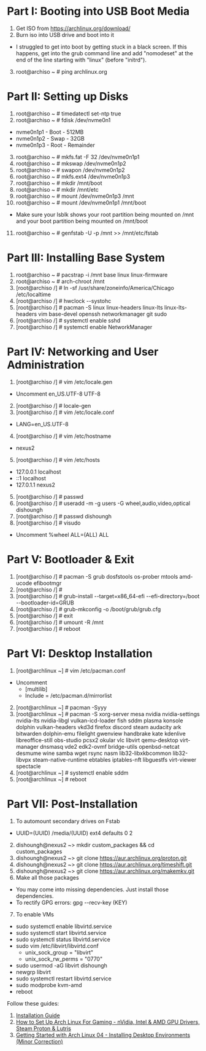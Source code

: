 # Part I: Booting into USB Boot Media
1. Get ISO from https://archlinux.org/download/
2. Burn iso into USB drive and boot into it
  - I struggled to get into boot by getting stuck in a black screen. If this happens, get into the grub command line and add "nomodeset" at the end of the line starting with "linux" (before "initrd").
3. root@archiso ~ # ping archlinux.org

# Part II: Setting up Disks
1. root@archiso ~ # timedatectl set-ntp true
2. root@archiso ~ # fdisk /dev/nvme0n1
  - nvme0n1p1 - Boot - 512MB
  - nvme0n1p2 - Swap - 32GB
  - nvme0n1p3 - Root - Remainder
3. root@archiso ~ # mkfs.fat -F 32 /dev/nvme0n1p1
4. root@archiso ~ # mkswap /dev/nvme0n1p2
5. root@archiso ~ # swapon /dev/nvme0n1p2
6. root@archiso ~ # mkfs.ext4 /dev/nvme0n1p3
7. root@archiso ~ # mkdir /mnt/boot
8. root@archiso ~ # mkdir /mnt/etc
9. root@archiso ~ # mount /dev/nvme0n1p3 /mnt
10. root@archiso ~ # mount /dev/nvme0n1p1 /mnt/boot
  - Make sure your lsblk shows your root partition being mounted on /mnt and your boot partition being mounted on /mnt/boot
11. root@archiso ~ # genfstab -U -p /mnt >> /mnt/etc/fstab

# Part III: Installing Base System
1. root@archiso ~ # pacstrap -i /mnt base linux linux-firmware
2. root@archiso ~ # arch-chroot /mnt
3. [root@archiso /] # ln -sf /usr/share/zoneinfo/America/Chicago /etc/localtime
4. [root@archiso /] # hwclock --systohc
5. [root@archiso /] # pacman -S linux linux-headers linux-lts linux-lts-headers vim base-devel openssh networkmanager git sudo
5. [root@archiso /] # systemctl enable sshd
6. [root@archiso /] # systemctl enable NetworkManager

# Part IV: Networking and User Administration
1. [root@archiso /] # vim /etc/locale.gen
  - Uncomment en_US.UTF-8 UTF-8
2. [root@archiso /] # locale-gen
3. [root@archiso /] # vim /etc/locale.conf
  - LANG=en_US.UTF-8
4. [root@archiso /] # vim /etc/hostname
  - nexus2
5. [root@archiso /] # vim /etc/hosts
  - 127.0.0.1 localhost
  - ::1       localhost
  - 127.0.1.1 nexus2
5. [root@archiso /] # passwd
6. [root@archiso /] # useradd -m -g users -G wheel,audio,video,optical dishoungh
7. [root@archiso /] # passwd dishoungh
8. [root@archiso /] # visudo
  - Uncomment %wheel ALL=(ALL) ALL

# Part V: Bootloader & Exit
1. [root@archiso /] # pacman -S grub dosfstools os-prober mtools amd-ucode efibootmgr
2. [root@archiso /] #
2. [root@archiso /] # grub-install --target=x86_64-efi --efi-directory=/boot --bootloader-id=GRUB
3. [root@archiso /] # grub-mkconfig -o /boot/grub/grub.cfg
4. [root@archiso /] # exit
5. [root@archiso /] # umount -R /mnt
6. [root@archiso /] # reboot

# Part VI: Desktop Installation
1. [root@archlinux ~] # vim /etc/pacman.conf
  - Uncomment
    - [multilib]
    - Include = /etc/pacman.d/mirrorlist
2. [root@archlinux ~] # pacman -Syyy 
3. [root@archlinux ~] # pacman -S xorg-server mesa nvidia nvidia-settings nvidia-lts nvidia-libgl vulkan-icd-loader fish sddm plasma konsole dolphin vulkan-headers vkd3d firefox discord steam audacity ark bitwarden dolphin-emu filelight gwenview handbrake kate kdenlive libreoffice-still obs-studio pcsx2 okular vlc libvirt qemu-desktop virt-manager dnsmasq vde2 edk2-ovmf bridge-utils openbsd-netcat desmume wine samba wget rsync nasm lib32-libxkbcommon lib32-libvpx steam-native-runtime ebtables iptables-nft libguestfs virt-viewer spectacle
4. [root@archlinux ~] # systemctl enable sddm
5. [root@archlinux ~] # reboot

# Part VII: Post-Installation
1. To automount secondary drives on Fstab
  - UUID=(UUID) /media/(UUID) ext4 defaults 0 2
2. dishoungh@nexus2 ~> mkdir custom_packages && cd custom_packages
3. dishoungh@nexus2 ~> git clone https://aur.archlinux.org/proton.git
4. dishoungh@nexus2 ~> git clone https://aur.archlinux.org/timeshift.git
5. dishoungh@nexus2 ~> git clone https://aur.archlinux.org/makemkv.git
6. Make all those packages
  - You may come into missing dependencies. Just install those dependencies.
  - To rectify GPG errors: gpg --recv-key (KEY)
7. To enable VMs
  - sudo systemctl enable libvirtd.service
  - sudo systemctl start libvirtd.service
  - sudo systemctl status libvirtd.service
  - sudo vim /etc/libvirt/libvirtd.conf
    - unix_sock_group = "libvirt"
    - unix_sock_rw_perms = "0770"
  - sudo usermod -aG libvirt dishoungh
  - newgrp libvirt
  - sudo systemctl restart libvirtd.service
  - sudo modprobe kvm-amd
  - reboot

Follow these guides:
1. [Installation Guide](https://wiki.archlinux.org/title/Installation_guide)
2. [How to Set Up Arch Linux For Gaming - nVidia, Intel & AMD GPU Drivers, Steam Proton & Lutris](https://www.youtube.com/watch?v=rH-IiKxoozw&list=LL&index=8&t=89s)
3. [Getting Started with Arch Linux 04 - Installing Desktop Environments (Minor Correction)](https://www.youtube.com/watch?v=jLJO-PKyDAk&list=LL&index=100&t=626s)
